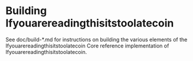 Building Ifyouarereadingthisitstoolatecoin
================

See doc/build-*.md for instructions on building the various
elements of the Ifyouarereadingthisitstoolatecoin Core reference implementation of Ifyouarereadingthisitstoolatecoin.
